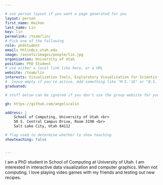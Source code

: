 ```yaml
---

# use person layout if you want a page generated for you
layout: person
first_name: Haihan
last_name: Lin
key: lin
permalink: /team/lin/
# Pick one of the following
role: phdstudent 
email: hhlin@cs.utah.edu
image: /assets/images/people/lin.jpg
organization: University of Utah
position: PhD Student
# use either a local link like here, or a URL
website: /team/lin
interests: Visualization Tools, Exploratory Visualization for Scientists, Computer Graphics
#  leave empty if you're active. Add something like "M.S.'16" or "B.S.'17" if you got a degree while at VDL. Add "N" if you left VDS before you got a degree.
graduated: 

# stuff below can be ignored if you don't use the group website for your private website

gh: https://github.com/angelicalin

address: |
    School of Computing, University of Utah <br>
    50 S. Central Campus Drive, Room 3190 <br>
    Salt Lake City, Utah 84112

# flag used to determine whether to show teaching
showteaching: false


---
```


I am a PhD student in School of Computing at University of Utah. I am interested in interactive data visualization and computer graphics. When not computing, I love playing video games with my friends and testing out new recipes.
